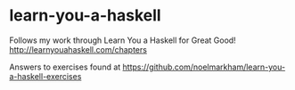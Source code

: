 # learn-you-a-haskell

Follows my work through Learn You a Haskell for Great Good! http://learnyouahaskell.com/chapters

Answers to exercises found at https://github.com/noelmarkham/learn-you-a-haskell-exercises

